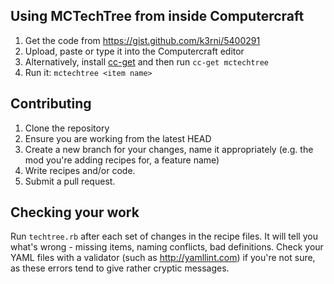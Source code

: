 ## Using MCTechTree from inside Computercraft

1. Get the code from https://gist.github.com/k3rni/5400291
2. Upload, paste or type it into the Computercraft editor
3. Alternatively, install [cc-get](http://cc-get.djranger.com/) and then run `cc-get mctechtree`
4. Run it: `mctechtree <item name>`

## Contributing

1. Clone the repository
2. Ensure you are working from the latest HEAD
3. Create a new branch for your changes, name it appropriately (e.g. the mod you're adding recipes for, a feature name)
3. Write recipes and/or code.
4. Submit a pull request.


## Checking your work

Run `techtree.rb` after each set of changes in the recipe files. It will tell you what's wrong - missing items, naming conflicts, bad definitions. Check your YAML files with a validator (such as http://yamllint.com) if you're not sure, as these errors tend to give rather cryptic messages.

